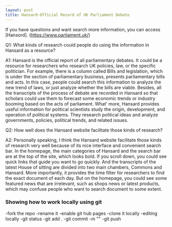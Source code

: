 ```yaml
---
layout: post
title: Hansard-Official Record of UK Parliament Debate
---
```

If you have questions and want search more information, you can access [Hansord]. (https://www.parliament.uk/)

Q1: What kinds of research could people do using the information in Hansard as a resource?

A1: Hansard is the official report of all parliamentary debates. It could be a resource for researchers who research UK policies, law, or the specific politician. For example, there is a column called Bills and legislation, which is under the section of parliamentary business, presents parliamentary bills and acts. In this case, people could search this information to analyze the new trend of laws, or just analyze whether the bills are viable. Besides, all the transcripts of the process of debate are recorded in Hansard so that scholars could use them to forecast some economic trends or industry booming based on the acts of parliament. What’ more, Hansard provides useful information for political scientists study the origin, development, and operation of political systems. They research political ideas and analyze governments, policies, political trends, and related issues.

Q2: How well does the Hansard website facilitate those kinds of research?

A2: Personally speaking, I think the Hansard website facilitate those kinds of research very well because of its nice interface and convenient search bar. In the homepage, the main categories of Hansard and the search bar are at the top of the site, which looks bold. If you scroll down, you could see quick links that guide you want to go quickly. And the transcripts of the latest House of sitting are divided into two main chambers, Commons and Hansard. More importantly, it provides the time filter for researchers to find the exact document of each day. But on the homepage, you could see some featured news that are irrelevant, such as shops news or latest products, which may confuse people who want to search document to some extent.




### Showing how to work locally using git
-fork the repo
-rename it
-enable git hub pages
-clone it locally
-editing locally
-git status
-git add .
-git commit -m ""
-git push

